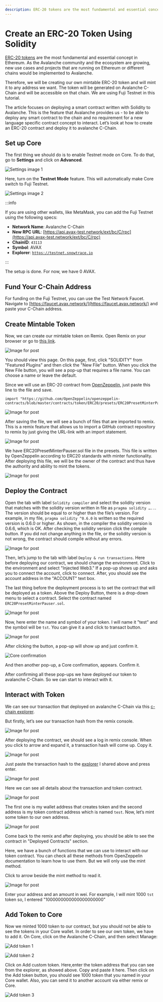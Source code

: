 ```yaml
---
description: ERC-20 tokens are the most fundamental and essential concept in Ethereum. This same token standard is adopted in the Avalanche ecosystem.
---
```


# Create an ERC-20 Token Using Solidity

[ERC-20
tokens](https://ethereum.org/en/developers/docs/standards/tokens/erc-20/) are
the most fundamental and essential concept in Ethereum. As the Avalanche
community and the ecosystem are growing, new use cases and projects that are
running on Ethereum or different chains would be implemented to Avalanche.

Therefore, we will be creating our own mintable ERC-20 token and will mint it to
any address we want. The token will be generated on Avalanche C-Chain and will
be accessible on that chain. We are using Fuji Testnet in this tutorial.

The article focuses on deploying a smart contract written with Solidity to
Avalanche. This is the feature that Avalanche provides us - to be able to deploy
any smart contract to the chain and no requirement for a new language specific
contract concept to interact. Let’s look at how to create an ERC-20 contract and
deploy it to avalanche C-Chain.

## Set up Core

The first thing we should do is to enable Testnet mode on Core. To do that, go to **Settings** and click on **Advanced**.

![Settings image 1](/img/c-chain-ERC20/settings1.png)

Here, turn on the **Testnet Mode** feature. This will automatically make Core switch to Fuji Testnet. 

![Settings image 2](/img/c-chain-ERC20/settings2.png)

:::info

If you are using other wallets, like MetaMask, you can add the Fuji Testnet using the following specs:

- **Network Name**: Avalanche C-Chain
- **New RPC URL**: [https://api.avax-test.network/ext/bc/C/rpc](https://api.avax-test.network/ext/bc/C/rpc)
- **ChainID**: `43113`
- **Symbol**: AVAX
- **Explorer**: [`https://testnet.snowtrace.io`](https://testnet.snowtrace.io/)

:::

The setup is done. For now, we have 0 AVAX.

## Fund Your C-Chain Address

For funding on the Fuji Testnet, you can use the Test Network Faucet. Navigate
to [https://faucet.avax.network/](https://faucet.avax.network/) and paste your
C-Chain address.

## Create Mintable Token

Now, we can create our mintable token on Remix. Open Remix on your browser or go
to [this
link](https://remix.ethereum.org/#optimize=false&evmVersion=null&version=soljson-v0.6.6+commit.6c089d02.js).

![Image for post](https://miro.medium.com/max/1910/1*FWHtbWNXr6FvjzPHH93wvw.png)

You should view this page. On this page, first, click "SOLIDITY" from "Featured
Plugins" and then click the "New File" button. When you click the New File
button, you will see a pop-up that requires a file name. You can choose a name
or leave the default.

Since we will use an ERC-20 contract from
[OpenZeppelin](https://openzeppelin.com/contracts/), just paste this line to the
file and save.

```solidity
import "https://github.com/OpenZeppelin/openzeppelin-contracts/blob/master/contracts/token/ERC20/presets/ERC20PresetMinterPauser.sol";
```

![Image for post](https://miro.medium.com/max/1408/1*y1wpcCeB8PypnPfs-zhyBg.png)

After saving the file, we will see a bunch of files that are imported to remix.
This is a remix feature that allows us to import a GitHub contract repository to
remix by just giving the URL-link with an import statement.

![Image for post](https://miro.medium.com/max/1364/1*6pmdpKWiKj4RW-OcvMSijA.png)

We have ERC20PresetMinterPauser.sol file in the presets. This file is written by
OpenZeppelin according to ERC20 standards with minter functionality. After
deploying this file, we will be the owner of the contract and thus have the
authority and ability to mint the tokens.

![Image for post](https://miro.medium.com/max/1398/1*5UcrRfoSwjpD29NyuMrrbA.png)

## Deploy the Contract

Open the tab with label `Solidity compiler` and select the solidity version that
matches with the solidity version written in file as `pragma solidity …..`. The
version should be equal to or higher than the file’s version. For example, in my
file, `pragma solidity ^0.6.0` is written so the required version is 0.6.0 or
higher. As shown, in the compiler the solidity version is 0.6.6, which is OK.
After checking the solidity version click the compile button. If you did not
change anything in the file, or the solidity version is not wrong, the contract
should compile without any errors.

![Image for post](https://miro.medium.com/max/1388/1*2jkDckFUJ4z3gMoLYZ_-PQ.png)

Then, let’s jump to the tab with label `Deploy & run transactions`. Here before
deploying our contract, we should change the environment. Click to the
environment and select "Injected Web3." If a pop-up shows up and asks you to
connect the account, click to connect. After, you should see the account address
in the "ACCOUNT" text box.

The last thing before the deployment process is to set the contract that will be
deployed as a token. Above the Deploy Button, there is a drop-down menu to
select a contract. Select the contract named `ERC20PresetMinterPauser.sol`.

![Image for post](https://miro.medium.com/max/383/1*s9LtZu4hSuPcVwVZsweZJA.png)

Now, here enter the name and symbol of your token. I will name it "test" and the
symbol will be `tst`. You can give it a and click to transact button.

![Image for post](https://miro.medium.com/max/593/1*ZKDEv_h_Pqfd3b7PAosXQw.png)

After clicking the button, a pop-up will show up and just confirm it.

![Core confirmation](/img/c-chain-ERC20/transaction-approval.png)

And then another pop-up, a Core confirmation, appears. Confirm it.

After confirming all these pop-ups we have deployed our token to avalanche
C-Chain. So we can start to interact with it.

## Interact with Token

We can see our transaction that deployed on avalanche C-Chain via this [c-chain explorer](https://testnet.snowtrace.io/).

But firstly, let’s see our transaction hash from the remix console.

![Image for post](https://miro.medium.com/max/1469/1*WTHSIfrDe9R_hk-C5GNq0g.png)

After deploying the contract, we should see a log in remix console. When you
click to arrow and expand it, a transaction hash will come up. Copy it.

![Image for post](https://miro.medium.com/max/1909/1*NBXgtkYv2VfBkZx1OsBm7A.png)

Just paste the transaction hash to the [explorer](https://testnet.snowtrace.io/)
I shared above and press enter.

![Image for post](https://miro.medium.com/max/1907/1*6GhQaa_UaDvtk3Kvimi3aA.png)

Here we can see all details about the transaction and token contract.

![Image for post](https://miro.medium.com/max/764/1*tTFQUn3fStbv-TW9kExyUg.png)

The first one is my wallet address that creates token and the second address is
my token contract address which is named `test`. Now, let’s mint some token to
our own address.

![Image for post](https://miro.medium.com/max/607/1*K9eBNTQFkvUYjjmvegDZtQ.png)

Come back to the remix and after deploying, you should be able to see the
contract in "Deployed Contracts" section.

Here, we have a bunch of functions that we can use to interact with our token
contract. You can check all these methods from OpenZeppelin documentation to
learn how to use them. But we will only use the mint method.

Click to arrow beside the mint method to read it.

![Image for post](https://miro.medium.com/max/577/1*GrxG6rsklrYN4xN1eF_ckw.png)

Enter your address and an amount in wei. For example, I will mint 1000 `tst` token so, I entered "1000000000000000000000"

## Add Token to Core

Now we minted 1000 token to our contract, but you should not be able to see the
tokens in your Core wallet. In order to see our own token, we have to add
it. On Core, click on the Avalanche C-Chain, and then select Manage:

![Add token 1](/img/c-chain-ERC20/add-token1.png)

![Add token 2](/img/c-chain-ERC20/add-token2.png)

Click on Add custom token. Here,enter the token address that you can see from the 
explorer, as showed above. Copy and paste it here. Then click on the Add token button,
you should see 1000 token that you named in your Core wallet. Also, 
you can send it to another account via either remix or Core.

![Add token 3](/img/c-chain-ERC20/add-token3.png)
